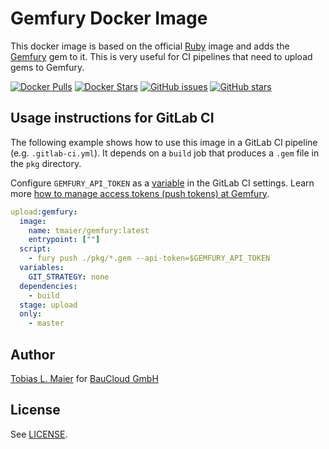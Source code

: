 # Gemfury Docker Image

This docker image is based on the official [Ruby](https://hub.docker.com/_/ruby/) image and adds the [Gemfury](https://gemfury.com) gem to it.
This is very useful for CI pipelines that need to upload gems to Gemfury.

[![Docker Pulls](https://img.shields.io/docker/pulls/tmaier/gemfury.svg)](https://hub.docker.com/r/tmaier/gemfury/)
[![Docker Stars](https://img.shields.io/docker/stars/tmaier/gemfury.svg)](https://hub.docker.com/r/tmaier/gemfury/)
[![GitHub issues](https://img.shields.io/github/issues/tmaier/docker-gemfury.svg)](https://github.com/tmaier/docker-gemfury/issues)
[![GitHub stars](https://img.shields.io/github/stars/tmaier/docker-gemfury.svg?style=social&label=Star)](https://github.com/tmaier/docker-gemfury)

## Usage instructions for GitLab CI

The following example shows how to use this image in a GitLab CI pipeline (e.g. `.gitlab-ci.yml`).
It depends on a `build` job that produces a `.gem` file in the `pkg` directory.

Configure `GEMFURY_API_TOKEN` as a [variable](https://docs.gitlab.com/ee/ci/variables/#variables) in the GitLab CI settings.
Learn more [how to manage access tokens (push tokens) at Gemfury](https://gemfury.com/help/tokens/#push-tokens-to-upload-packages).

```yml
upload:gemfury:
  image:
    name: tmaier/gemfury:latest
    entrypoint: [""]
  script:
    - fury push ./pkg/*.gem --api-token=$GEMFURY_API_TOKEN
  variables:
    GIT_STRATEGY: none
  dependencies:
    - build
  stage: upload
  only:
    - master
```

## Author

[Tobias L. Maier](https://tobiasmaier.info) for [BauCloud GmbH](https://www.baucloud.com)

## License

See [LICENSE](LICENSE).
